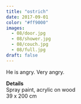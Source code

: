 ```yaml
---
title: "ostrich"
date: 2017-09-01
color: "#ff9000"
images:
  - 08/door.jpg
  - 08/shower.jpg
  - 08/couch.jpg
  - 08/full.jpg
draft: false
---
```


He is angry. Very angry.

**Details** \
Spray paint, acrylic on wood \
39 x 200  cm